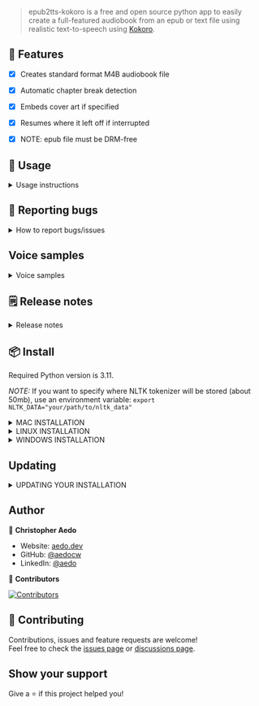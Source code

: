 > epub2tts-kokoro is a free and open source python app to easily create a full-featured audiobook from an epub or text file using realistic text-to-speech using [Kokoro](https://github.com/hexgrad/kokoro).

## 🚀 Features

- [x] Creates standard format M4B audiobook file
- [x] Automatic chapter break detection
- [x] Embeds cover art if specified
- [x] Resumes where it left off if interrupted
- [x] NOTE: epub file must be DRM-free


## 📖 Usage
<details>
<summary> Usage instructions</summary>

*NOTE:* If you want to specify where NLTK tokenizer will be stored (about 50mb), use an environment variable: `export NLTK_DATA="your/path/to/nltk_data"`

## OPTIONAL - activate the virutal environment if using
1. `source .venv/bin/activate`

## FIRST - extract epub contents to text and cover image to png:
1. `epub2tts-kokoro mybook.epub`
2. **edit mybook.txt**, replacing `# Part 1` etc with desired chapter names, and removing front matter like table of contents and anything else you do not want read. **Note:** First two lines can be Title: and Author: to use that in audiobook metadata.

## Read text to audiobook:

* `epub2tts-kokoro mybook.txt --cover mybook.png`
* Optional: specify a speaker with `--speaker <speaker>`. [Check here for available voices](https://huggingface.co/hexgrad/Kokoro-82M/blob/main/VOICES.md), default speaker is `af_heart` if `--speaker` is not specified. You can also generate speaker samples by running the script `python gen_samples.py`


## All options
* `-h, --help` - show this help message and exit
* `--speaker SPEAKER` - Speaker to use (example: af_heart)
* `--cover image.[jpg|png]` - Image to use for cover
* `--paragraphpause <N>` - Number of milliseconds to pause between paragraphs
* `--speed <N>` - Reading speed (ex 1.3)

## Deactivate virtual environment
`deactivate`
</details>

## 🐞 Reporting bugs
<details>
<summary>How to report bugs/issues</summary>

Thank you in advance for reporting any bugs/issues you encounter! If you are having issues, first please [search existing issues](https://github.com/aedocw/epub2tts-kokoro/issues) to see if anyone else has run into something similar previously.

If you've found something new, please open an issue and be sure to include:
1. The full command you executed
2. The platform (Linux, Windows, OSX, Docker)
3. Your Python version if not using Docker

</details>

## Voice samples
<details>
<summary>Voice samples</summary>
af_alloy_sample.wav: <audio controls src='samples/af_alloy_sample.wav'></audio><br>
af_aoede_sample.wav: <audio controls src='samples/af_aoede_sample.wav'></audio><br>
af_bella_sample.wav: <audio controls src='samples/af_bella_sample.wav'></audio><br>
af_heart_sample.wav: <audio controls src='samples/af_heart_sample.wav'></audio><br>
af_jessica_sample.wav: <audio controls src='samples/af_jessica_sample.wav'></audio><br>
af_kore_sample.wav: <audio controls src='samples/af_kore_sample.wav'></audio><br>
af_nicole_sample.wav: <audio controls src='samples/af_nicole_sample.wav'></audio><br>
af_nova_sample.wav: <audio controls src='samples/af_nova_sample.wav'></audio><br>
af_river_sample.wav: <audio controls src='samples/af_river_sample.wav'></audio><br>
af_sarah_sample.wav: <audio controls src='samples/af_sarah_sample.wav'></audio><br>
af_sky_sample.wav: <audio controls src='samples/af_sky_sample.wav'></audio><br>
am_adam_sample.wav: <audio controls src='samples/am_adam_sample.wav'></audio><br>
am_echo_sample.wav: <audio controls src='samples/am_echo_sample.wav'></audio><br>
am_eric_sample.wav: <audio controls src='samples/am_eric_sample.wav'></audio><br>
am_fenrir_sample.wav: <audio controls src='samples/am_fenrir_sample.wav'></audio><br>
am_liam_sample.wav: <audio controls src='samples/am_liam_sample.wav'></audio><br>
am_michael_sample.wav: <audio controls src='samples/am_michael_sample.wav'></audio><br>
am_onyx_sample.wav: <audio controls src='samples/am_onyx_sample.wav'></audio><br>
am_puck_sample.wav: <audio controls src='samples/am_puck_sample.wav'></audio><br>
am_santa_sample.wav: <audio controls src='samples/am_santa_sample.wav'></audio><br>
bf_alice_sample.wav: <audio controls src='samples/bf_alice_sample.wav'></audio><br>
bf_emma_sample.wav: <audio controls src='samples/bf_emma_sample.wav'></audio><br>
bf_isabella_sample.wav: <audio controls src='samples/bf_isabella_sample.wav'></audio><br>
bf_lily_sample.wav: <audio controls src='samples/bf_lily_sample.wav'></audio><br>
bm_daniel_sample.wav: <audio controls src='samples/bm_daniel_sample.wav'></audio><br>
bm_fable_sample.wav: <audio controls src='samples/bm_fable_sample.wav'></audio><br>
bm_george_sample.wav: <audio controls src='samples/bm_george_sample.wav'></audio><br>
bm_lewis_sample.wav: <audio controls src='samples/bm_lewis_sample.wav'></audio><br>

</details>

## 🗒️ Release notes
<details>
<summary>Release notes </summary>

* 20250216: Initial release

</details>

## 📦 Install

Required Python version is 3.11.

*NOTE:* If you want to specify where NLTK tokenizer will be stored (about 50mb), use an environment variable: `export NLTK_DATA="your/path/to/nltk_data"`

<details>
<summary>MAC INSTALLATION</summary>

This installation requires Python < 3.12 and [Homebrew](https://brew.sh/) (I use homebrew to install espeak, [pyenv](https://stackoverflow.com/questions/36968425/how-can-i-install-multiple-versions-of-python-on-latest-os-x-and-use-them-in-par) and ffmpeg).

```
#install dependencies
brew install espeak pyenv ffmpeg
#install epub2tts-kokoro
git clone https://github.com/aedocw/epub2tts-kokoro
cd epub2tts-kokoro
pyenv install 3.11
pyenv local 3.11
#OPTIONAL - install this in a virtual environment
python -m venv .venv && source .venv/bin/activate
pip install .
```
</details>

<details>
<summary>LINUX INSTALLATION</summary>

These instructions are for Ubuntu 24.04.1 LTS and 22.04  (20.04 showed some depedency issues), but should work (with appropriate package installer mods) for just about any distro. Ensure you have `ffmpeg` installed before use.

```
#install dependencies
sudo apt install espeak-ng ffmpeg python3-venv
#clone the repo
git clone https://github.com/aedocw/epub2tts-kokoro
cd epub2tts-kokoro
#OPTIONAL - install this in a virtual environment
python3 -m venv .venv && source .venv/bin/activate
pip install .
```

</details>

<details>
<summary>WINDOWS INSTALLATION</summary>

Running epub2tts in WSL2 with Ubuntu 22 is the easiest approach, but these steps should work for running directly in windows.

(TBD)

</details>


## Updating

<details>
<summary>UPDATING YOUR INSTALLATION</summary>

1. cd to repo directory
2. `git pull`
3. Activate virtual environment you installed epub2tts in if you installed in a virtual environment using "source .venv/bin/activate"
4. `pip install . --upgrade`
</details>


## Author

👤 **Christopher Aedo**

- Website: [aedo.dev](https://aedo.dev)
- GitHub: [@aedocw](https://github.com/aedocw)
- LinkedIn: [@aedo](https://linkedin.com/in/aedo)

👥 **Contributors**

[![Contributors](https://contrib.rocks/image?repo=aedocw/epub2tts-kokoro)](https://github.com/aedocw/epub2tts-kokoro/graphs/contributors)

## 🤝 Contributing

Contributions, issues and feature requests are welcome!\
Feel free to check the [issues page](https://github.com/aedocw/epub2tts-kokoro/issues) or [discussions page](https://github.com/aedocw/epub2tts-kokoro/discussions).

## Show your support

Give a ⭐️ if this project helped you!
